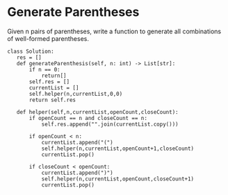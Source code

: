 # Generate Parentheses

Given n pairs of parentheses, write a function to generate all combinations of well-formed parentheses.
 ```
 class Solution:
    res = []
    def generateParenthesis(self, n: int) -> List[str]:
        if n == 0:
            return[]
        self.res = []
        currentList = []
        self.helper(n,currentList,0,0)
        return self.res
    
    def helper(self,n,currentList,openCount,closeCount):
        if openCount == n and closeCount == n:
            self.res.append("".join(currentList.copy()))
        
        if openCount < n:
            currentList.append("(")
            self.helper(n,currentList,openCount+1,closeCount)
            currentList.pop()
        
        if closeCount < openCount:
            currentList.append(")")
            self.helper(n,currentList,openCount,closeCount+1)
            currentList.pop() 
```

